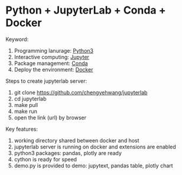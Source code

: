 # Python + JupyterLab + Conda + Docker

Keyword:
1. Programming lanurage: [Python3](http://python.org)
1. Interactive computing: [Jupyter](http://jupyter.org)
2. Package management: [Conda](http://anaconda.com)
3. Deploy the environment: [Docker](http://www.docker.com)


Steps to create jupyterlab server:
1. git clone https://github.com/chengyehwang/jupyterlab
2. cd jupyterlab
3. make pull
4. make run
5. open the link (url) by browser

Key features:
1. working directory shared between docker and host
2. jupyterlab server is running on docker and extensions are enabled
3. python3 packages: pandas, plotly are ready
4. cython is ready for speed
5. demo.py is provided to demo: jupytext, pandas table, plotly chart
